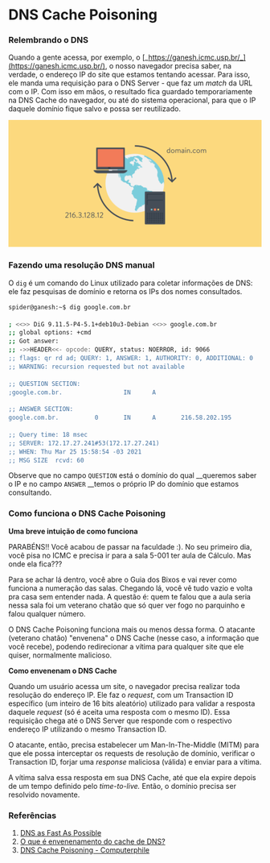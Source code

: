 # DNS Cache Poisoning

### Relembrando o DNS

Quando a gente acessa, por exemplo, o [_https://ganesh.icmc.usp.br/_](https://ganesh.icmc.usp.br/), o nosso navegador precisa saber, na verdade, o endereço IP do site que estamos tentando acessar. Para isso, ele manda uma requisição para o DNS Server - que faz um _match_ da URL com o IP. Com isso em mãos, o resultado fica guardado temporariamente na DNS Cache do navegador, ou até do sistema operacional, para que o IP daquele domínio fique salvo e possa ser reutilizado.

![Resolu&#xE7;&#xE3;o do dom&#xED;nio pelo DNS Server](.gitbook/assets/dns.png)

### Fazendo uma resolução DNS manual

O `dig` é um comando do Linux utilizado para coletar informações de DNS: ele faz pesquisas de domínio e retorna os IPs dos nomes consultados. 

```bash
spider@ganesh:~$ dig google.com.br

; <<>> DiG 9.11.5-P4-5.1+deb10u3-Debian <<>> google.com.br
;; global options: +cmd
;; Got answer:
;; ->>HEADER<<- opcode: QUERY, status: NOERROR, id: 9066
;; flags: qr rd ad; QUERY: 1, ANSWER: 1, AUTHORITY: 0, ADDITIONAL: 0
;; WARNING: recursion requested but not available

;; QUESTION SECTION:
;google.com.br.                 IN      A

;; ANSWER SECTION:
google.com.br.          0       IN      A       216.58.202.195

;; Query time: 18 msec
;; SERVER: 172.17.27.241#53(172.17.27.241)
;; WHEN: Thu Mar 25 15:58:54 -03 2021
;; MSG SIZE  rcvd: 60
```

Observe que no campo `QUESTION` está o domínio do qual __queremos saber o IP e no campo `ANSWER` __temos o próprio IP do domínio que estamos consultando.

### Como  funciona o DNS Cache Poisoning

**Uma breve intuição de como funciona**

PARABÉNS!! Você acabou de passar na faculdade :\). No seu primeiro dia, você pisa no ICMC e precisa ir para a sala 5-001 ter aula de Cálculo. Mas onde ela fica???

Para se achar lá dentro, você abre o Guia dos Bixos e vai rever como funciona a numeração das salas. Chegando lá, você vê tudo vazio e volta pra casa sem entender nada. A questão é: quem te falou que a aula seria nessa sala foi um veterano chatão que só quer ver fogo no parquinho e falou qualquer número.

O DNS Cache Poisoning funciona mais ou menos dessa forma. O atacante \(veterano chatão\) "envenena" o DNS Cache \(nesse caso, a informação que você recebe\), podendo redirecionar a vítima para qualquer site que ele quiser, normalmente malicioso.

**Como envenenam o DNS Cache**

Quando um usuário acessa um site, o navegador precisa realizar toda resolução do endereço IP. Ele faz o _request_, com um Transaction ID específico \(um inteiro de 16 bits aleatório\) utilizado para validar a resposta daquele _request_ \(só é aceita uma resposta com o mesmo ID\). Essa requisição chega até o DNS Server que responde com o respectivo endereço IP utilizando o mesmo Transaction ID.

O atacante, então, precisa estabelecer um Man-In-The-Middle \(MITM\) para que ele possa interceptar os requests de resolução de domínio, verificar o Transaction ID, forjar uma _response_ maliciosa \(válida\) e enviar para a vítima.

A vítima salva essa resposta em sua DNS Cache, até que ela expire depois de um tempo definido pelo _time-to-live._ Então, o domínio precisa ser resolvido novamente.

### Referências

1. [DNS as Fast As Possible](https://www.youtube.com/watch?v=Rck3BALhI5c)
2. [O que é envenenamento do cache de DNS?](https://www.cloudflare.com/pt-br/learning/dns/dns-cache-poisoning/)
3. [DNS Cache Poisoning - Computerphile](https://www.youtube.com/watch?v=7MT1F0O3_Yw)

